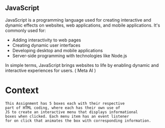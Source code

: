 ## JavaScript

JavaScript is a programming language used for creating
interactive and dynamic effects on websites, web applications,
and mobile applications. It's commonly used for:

- Adding interactivity to web pages
- Creating dynamic user interfaces
- Developing desktop and mobile applications
- Server-side programming with technologies like Node.js

In simple terms, JavaScript brings websites to life by enabling
dynamic and interactive experiences for users. ( Meta AI )

# Context

    This Assignment has 5 boxes each with their respective
    part of HTML coding, where each has their own use of
    JS to create an interactive menu that displays informational
    boxes when clicked. Each menu item has an event listener
    for on click that animates the box with corresponding information.
